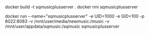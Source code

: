 docker build -t sqmusicplusserver .
docker rmi sqmusicplusserver


docker run --name="sqmusicplusserver" -e UID=1000 -e GID=100  -p 8022:8083 -v /mnt/user/media/newmusic:/music  -v  /mnt/user/appdata/sqmusic:/sqmusic sqmusicplusserver